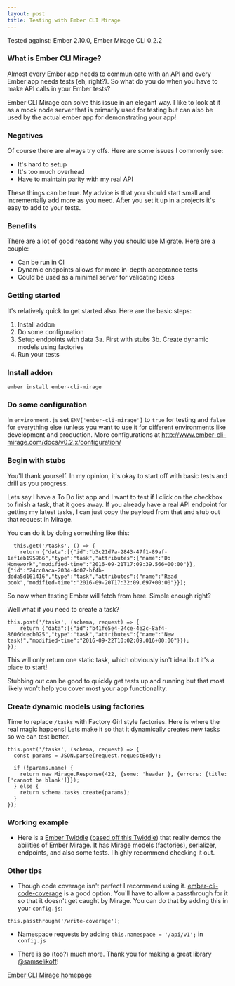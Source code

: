 ```yaml
---
layout: post
title: Testing with Ember CLI Mirage
---
```


Tested against: Ember 2.10.0, Ember Mirage CLI 0.2.2

### What is Ember CLI Mirage?
Almost every Ember app needs to communicate with an API and every Ember app needs tests (eh, right?). So what do you do when you have to make API calls in your Ember tests?

Ember CLI Mirage can solve this issue in an elegant way. I like to look at it as a mock node server that is primarily used for testing but can also be used by the actual ember app for demonstrating your app!

### Negatives
Of course there are always try offs. Here are some issues I commonly see:
- It's hard to setup
- It's too much overhead
- Have to maintain parity with my real API

These things can be true. My advice is that you should start small and incrementally add more as you need. After you set it up in a projects it's easy to add to your tests.

### Benefits
There are a lot of good reasons why you should use Migrate. Here are a couple:
- Can be run in CI
- Dynamic endpoints allows for more in-depth acceptance tests
- Could be used as a minimal server for validating ideas

### Getting started
It's relatively quick to get started also. Here are the basic steps:
1. Install addon
2. Do some configuration
3. Setup endpoints with data
3a. First with stubs
3b. Create dynamic models using factories
4. Run your tests


### Install addon
`ember install ember-cli-mirage`

### Do some configuration
In `environment.js`  set `ENV['ember-cli-mirage']` to `true` for testing and `false` for everything else (unless you want to use it for different environments like development and production. More configurations at http://www.ember-cli-mirage.com/docs/v0.2.x/configuration/

### Begin with stubs
You'll thank yourself. In my opinion, it's okay to start off with basic tests and drill as you progress.

Lets say I have a To Do list app and I want to test if I click on the checkbox to finish a task, that it goes away. If you already have a real API endpoint for getting my latest tasks, I can just copy the payload from that and stub out that request in Mirage.

You can do it by doing something like this:
```  
  this.get('/tasks', () => {
    return {"data":[{"id":"b3c21d7a-2843-47f1-89af-1ef1eb195966","type":"task","attributes":{"name":"Do Homework","modified-time":"2016-09-21T17:09:39.566+00:00"}},{"id":"24cc0aca-2034-4d07-bf4b-ddda5d161416","type":"task","attributes":{"name":"Read book","modified-time":"2016-09-20T17:32:09.697+00:00"}});
```

So now when testing Ember will fetch from here. Simple enough right?

Well what if you need to create a task?
```
this.post('/tasks', (schema, request) => {
    return {"data":[{"id":"b41fe5e4-24ce-4e2c-8af4-8606dcecb025","type":"task","attributes":{"name":"New task!","modified-time":"2016-09-22T10:02:09.016+00:00"}});
});
```
This will only return one static task, which obviously isn't ideal but it's a place to start!

Stubbing out can be good to quickly get tests up and running but that most likely won't help you cover most your app functionality.


### Create dynamic models using factories
Time to replace `/tasks` with Factory Girl style factories. Here is where the real magic happens! Lets make it so that it dynamically creates new tasks so we can test better.
```
this.post('/tasks', (schema, request) => {
  const params = JSON.parse(request.requestBody);

  if (!params.name) {
    return new Mirage.Response(422, {some: 'header'}, {errors: {title: ['cannot be blank']}});
  } else {
    return schema.tasks.create(params);
  }
});
```


### Working example
- Here is a [Ember Twiddle](https://ember-twiddle.com/03aa10f0323d50ccd737154476f3edb9?openFiles=mirage.scenarios.default.js%2C) ([based off this Twiddle](https://ember-twiddle.com/03aa10f0323d50ccd737154476f3edb9?openFiles=mirage.config.js%2C)) that really demos the abilities of Ember Mirage. It has Mirage models (factories), serializer, endpoints, and also some tests. I highly recommend checking it out.

### Other tips
- Though code coverage isn't perfect I recommend using it. [ember-cli-code-coverage](https://github.com/kategengler/ember-cli-code-coverage) is a good option. You'll have to allow a passthrough for it so that it doesn't get caught by Mirage. You can do that by adding this in your `config.js`:
```
this.passthrough('/write-coverage');  
```

- Namespace requests by adding `this.namespace = '/api/v1';` in `config.js`


- There is so (too?) much more. Thank you for making a great library [@samselikoff](https://twitter.com/samselikoff)!

[Ember CLI Mirage homepage](http://www.ember-cli-mirage.com/)
